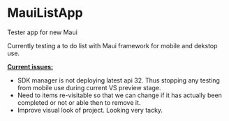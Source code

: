 # MauiListApp
Tester app for new Maui

Currently testing a to do list with Maui framework for mobile and dekstop use.

<b><u>Current issues:</u></b>
<ul>
<li>SDK manager is not deploying latest api 32. Thus stopping any testing from mobile use during current VS preview stage.</li>
<li>Need to items re-visitable so that we can change if it has actually been completed or not or able then to remove it.</li>
<li>Improve visual look of project. Looking very tacky.</li>
</ul>
